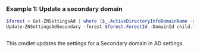 ### Example 1: Update a secondary domain
```powershell
$forest = Get-ZNSettingsAd | where {$_.ActiveDirectoryInfoDomainName -eq "test.local"}
Update-ZNSettingsAdSecondary -forest $forest.ForestId -DomainId child.test.local -Dc newdc.child.test.local
```

```output

```

This cmdlet updates the settings for a Secondary domain in AD settings.
